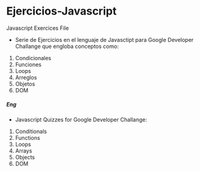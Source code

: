# Ejercicios-Javascript
Javascript Exercices File

* Serie de Ejercicios en el lenguaje de Javasctipt  para Google Developer Challange que engloba conceptos como:

1. Condicionales 
1. Funciones 
1. Loops 
1. Arreglos 
1. Objetos 
1. DOM


##### Eng

* Javascript Quizzes for Google Developer Challange:
1. Conditionals
1. Functions 
1. Loops 
1. Arrays
1. Objects
1. DOM
